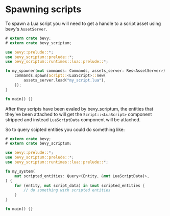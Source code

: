 # Spawning scripts

To spawn a Lua script you will need to get a handle to a script asset using
bevy's `AssetServer`.

```rust
# extern crate bevy;
# extern crate bevy_scriptum;

use bevy::prelude::*;
use bevy_scriptum::prelude::*;
use bevy_scriptum::runtimes::lua::prelude::*;

fn my_spawner(mut commands: Commands, assets_server: Res<AssetServer>) {
    commands.spawn(Script::<LuaScript>::new(
        assets_server.load("my_script.lua"),
    ));
}

fn main() {}
```

After they scripts have been evaled by bevy_scriptum, the entities that they've
been attached to will get the `Script::<LuaScript>` component stripped and instead
```LuaScriptData``` component will be attached.

So to query scipted entities you could do something like:

```rust
# extern crate bevy;
# extern crate bevy_scriptum;

use bevy::prelude::*;
use bevy_scriptum::prelude::*;
use bevy_scriptum::runtimes::lua::prelude::*;

fn my_system(
    mut scripted_entities: Query<(Entity, &mut LuaScriptData)>,
) {
    for (entity, mut script_data) in &mut scripted_entities {
        // do something with scripted entities
    }
}

fn main() {}
```
